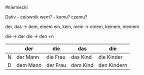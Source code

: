 #niemiecki 

Dativ - celownik
wem? - komu? czemu?

der, das -> dem, einem
ein, kein, mein -> einem, keinem, meinem

die -> der
die -> den +n


|     | der      | die      | das      | die         |
| --- | -------- | -------- | -------- | ----------- |
| N   | der Mann | die Frau | das Kind | die Kinder  |
| D   | dem Mann | der Frau | dem Kind | den Kindern |
